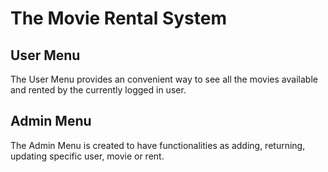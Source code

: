 # The Movie Rental System
## User Menu
The User Menu provides an convenient way to see all the movies available and rented by the currently logged in user. 
## Admin Menu
The Admin Menu is created to have functionalities as adding, returning, updating specific user, movie or rent. 
